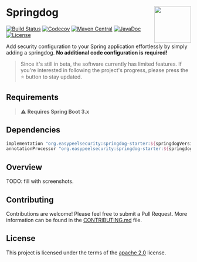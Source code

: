 # <img src="https://github.com/PENEKhun/springdog/assets/13290706/33c52782-f6b8-442a-9b6f-ae93b50376d4" align="right" width="100">Springdog

[![Build Status](https://github.com/PENEKhun/springdog/actions/workflows/build-push-main.yml/badge.svg)](https://github.com/PENEKhun/springdog/actions/workflows/build-push-main.yml)
[![Codecov](https://codecov.io/gh/PENEKhun/springdog/graph/badge.svg?token=AQ1A6SAJTY)](https://codecov.io/gh/PENEKhun/springdog)
[![Maven Central](https://img.shields.io/maven-central/v/org.easypeelsecurity/springdog-starter.svg?label=Maven%20Central&color=)](https://mvnrepository.com/artifact/org.easypeelsecurity/springdog-starter)
[![JavaDoc](https://javadoc.io/badge2/org.easypeelsecurity/springdog-starter/javadoc.svg)](https://javadoc.io/doc/org.easypeelsecurity/springdog-starter)
[![License](https://img.shields.io/:license-apache-brightgreen.svg)](http://www.apache.org/licenses/LICENSE-2.0.html)

Add security configuration to your Spring application effortlessly by simply adding a springdog. 
**No additional code configuration is required!**

> Since it's still in beta, the software currently has limited features. If you're interested in
> following the project's progress, please press the ⭐ button to stay updated.

## Requirements

> ⚠️ **Requires Spring Boot 3.x**

## Dependencies

```groovy
implementation "org.easypeelsecurity:springdog-starter:${springdogVersion}"
annotationProcessor "org.easypeelsecurity:springdog-starter:${springdogVersion}"
```

## Overview
TODO: fill with screenshots.

## Contributing

Contributions are welcome! Please feel free to submit a Pull Request.
More information can be found in the [CONTRIBUTING.md] file.

[CONTRIBUTING.md]: CONTRIBUTING.md

## License

This project is licensed under the terms of the [apache 2.0] license.

[apache 2.0]: LICENSE.txt

